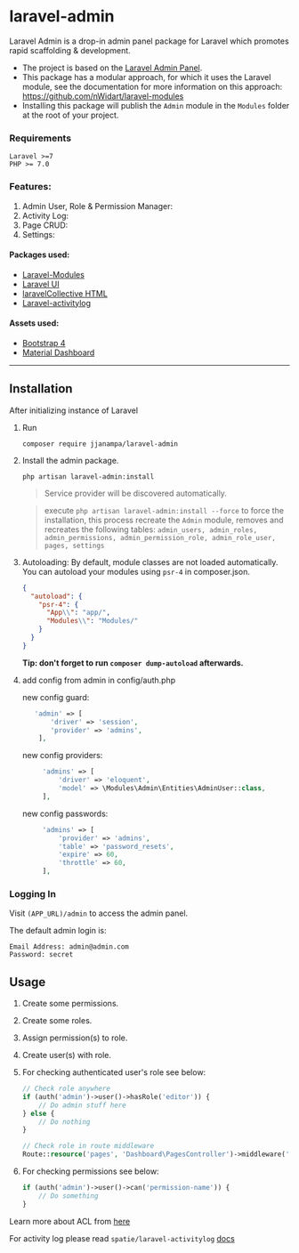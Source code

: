 # laravel-admin
Laravel Admin is a drop-in admin panel package for Laravel which promotes rapid scaffolding & development.
* The project is based on the [Laravel Admin Panel](https://github.com/appzcoder/laravel-admin).
* This package has a modular approach, for which it uses the Laravel module, see the documentation for more information on this approach: https://github.com/nWidart/laravel-modules
* Installing this package will publish the `Admin` module in the `Modules` folder at the root of your project.
### Requirements
    Laravel >=7
    PHP >= 7.0

### Features:
1. Admin User, Role & Permission Manager:
2. Activity Log:
3. Page CRUD:
4. Settings:

#### Packages used:
- [Laravel-Modules](https://github.com/nWidart/laravel-modules)
- [Laravel UI](https://github.com/laravel/ui)
- [laravelCollective HTML](https://github.com/LaravelCollective/html)
- [Laravel-activitylog](https://github.com/spatie/laravel-activitylog)

#### Assets used:
- [Bootstrap 4](https://getbootstrap.com)
- [Material Dashboard](https://github.com/creativetimofficial/material-dashboard)
--------
## Installation
After initializing instance of Laravel
1. Run
    ```
    composer require jjanampa/laravel-admin
    ```

2. Install the admin package.
    ```
    php artisan laravel-admin:install
    ```
   > Service provider will be discovered automatically.
   
   > execute `php artisan laravel-admin:install --force` to force the installation, this process recreate the `Admin` module, removes and recreates the following tables:
   `admin_users, admin_roles, admin_permissions, admin_permission_role, admin_role_user, pages, settings`
3. Autoloading: By default, module classes are not loaded automatically. You can autoload your modules using `psr-4` in
   composer.json.
   ``` json
   {
     "autoload": {
       "psr-4": {
         "App\\": "app/",
         "Modules\\": "Modules/"
       }
     }
   }
   ```
   
   **Tip: don't forget to run `composer dump-autoload` afterwards.**

4. add config from admin in config/auth.php
   
    new config guard:
   ```php
      'admin' => [
          'driver' => 'session',
          'provider' => 'admins',
       ],
   ```

    new config providers:
   ```php
        'admins' => [
            'driver' => 'eloquent',
            'model' => \Modules\Admin\Entities\AdminUser::class,
        ],
   ```
    new config passwords:
   ```php
        'admins' => [
            'provider' => 'admins',
            'table' => 'password_resets',
            'expire' => 60,
            'throttle' => 60,
        ],
   ```
### Logging In

Visit `(APP_URL)/admin` to access the admin panel.

The default admin login is:

    Email Address: admin@admin.com
    Password: secret

## Usage

1. Create some permissions.

2. Create some roles.

3. Assign permission(s) to role.

4. Create user(s) with role.

5. For checking authenticated user's role see below:

    ```php
    // Check role anywhere
    if (auth('admin')->user()->hasRole('editor')) {
        // Do admin stuff here
    } else {
        // Do nothing
    }

    // Check role in route middleware
   Route::resource('pages', 'Dashboard\PagesController')->middleware('role:editor');
    ```

6. For checking permissions see below:

    ```php
    if (auth('admin')->user()->can('permission-name')) {
        // Do something
    }
    ```

Learn more about ACL from [here](https://laravel.com/docs/master/authorization)

For activity log please read `spatie/laravel-activitylog` [docs](https://docs.spatie.be/laravel-activitylog/v2/introduction)
